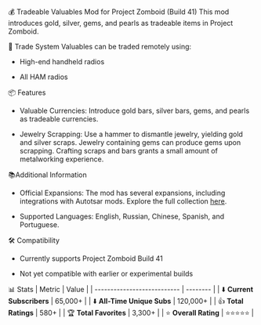 💰 Tradeable Valuables Mod for Project Zomboid (Build 41) This mod introduces gold, silver, gems, and pearls as tradeable items in Project Zomboid.

📡 Trade System
Valuables can be traded remotely using:

- High-end handheld radios

- All HAM radios

📦 Features
- Valuable Currencies: Introduce gold bars, silver bars, gems, and pearls as tradeable currencies.

- Jewelry Scrapping: Use a hammer to dismantle jewelry, yielding gold and silver scraps. Jewelry containing gems can produce gems upon scrapping. Crafting scraps and bars grants a small amount of metalworking experience.

📚Additional Information
- Official Expansions: The mod has several expansions, including integrations with Autotsar mods. Explore the full collection [here](https://steamcommunity.com/workshop/filedetails/?id=2750649304).

- Supported Languages: English, Russian, Chinese, Spanish, and Portuguese.

🛠️ Compatibility
- Currently supports Project Zomboid Build 41

- Not yet compatible with earlier or experimental builds

📊 Stats
| Metric                      | Value    |
| --------------------------- | -------- |
| ⬇️ **Current Subscribers**  | 65,000+  |
| ⬇️ **All-Time Unique Subs** | 120,000+ |
| 👍 **Total Ratings**        | 580+     |
| 🏆 **Total Favorites**      | 3,300+   |
| ⭐ **Overall Rating**        | ⭐⭐⭐⭐⭐    |
